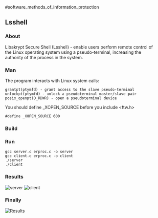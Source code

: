 #software_methods_of_information_protection
## Lsshell
### About 
Libakrypt Secure Shell (Lsshell) - enable users perform remote control of the Linux operating system using a pseudo-terminal, increasing the authority of the process in the system.
### Man
The program interacts with Linux system calls:
```
grantpt(ptymfd) - grant access to the slave pseudo-terminal
unlockpt(ptymfd) - unlock a pseudoterminal master/slave pair
posix_openpt(O_RDWR) - open a pseudoterminal device
```
You should define _XOPEN_SOURCE before you include <ftw.h>
```
#define _XOPEN_SOURCE 600
```
### Build
### Run
```
gcc server.c erproc.c -o server
gcc client.c erproc.c -o client
./server
./client
```
### Results
![server](https://user-images.githubusercontent.com/88853518/209653096-cebaef16-0400-4763-9537-dddb2f5aa549.jpg)
![client](https://user-images.githubusercontent.com/88853518/209653118-67fa6cf4-18cd-4eb9-be9b-bb579e41638b.jpg)
### Finally
![Results](https://user-images.githubusercontent.com/88853518/210192523-adb2e245-0d2d-4265-a012-0d5ca8ef3c69.png)
